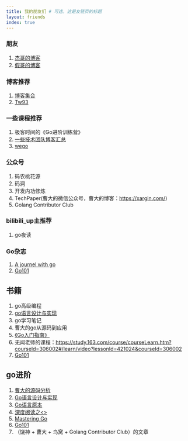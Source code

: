 ```yaml
---
title: 我的朋友们 # 可选，这是友链页的标题
layout: friends
index: true
---
```

### 朋友
1. [杰哥的博客](http://learn1024.com/)
2. [假哥的博客](https://zhangge.net/)

### 博客推荐
1. [博客集合](https://github.com/timqian/chinese-independent-blogs)
2. [Tw93](https://tw93.fun/)

### 一些课程推荐
1. 极客时间的《Go进阶训练营》
2. [一些技术团队博客汇总](https://bitseatech.com/t/2302?p=1)
3. [wego](https://www.yuque.com/wegoer/set/gopher-stickers)

### 公众号
1. 码农桃花源
2. 码洞
3. 开发内功修炼
4. TechPaper(曹大的微信公众号，曹大的博客：https://xargin.com/)
5. Golang Contributor Club

### bilibili_up主推荐
1. go夜读

### Go杂志
1. [A journel with go](https://medium.com/a-journey-with-go)
2. [Go101](https://gfw.go101.org/article/operators.html)

## 书籍
1. go高级编程
2. [go语言设计与实现](https://draveness.me/golang/)
3. go学习笔记
4. 曹大的go从源码到应用
5. [《Go入门指南》](https://github.com/unknwon/the-way-to-go_ZH_CN)
5. 无闻老师的课程：https://study.163.com/course/courseLearn.htm?courseId=306002#/learn/video?lessonId=421024&courseId=306002
6. [Go101](https://github.com/golang101/golang101)
   
## go进阶
1. [曹大的源码分析](https://github.com/cch123/golang-notes)
2. [Go语言设计与实现](https://draveness.me/golang/)
3. [Go语言原本](https://golang.design/under-the-hood/)
4. [深度阅读之<<Mastering Go>>](https://mp.weixin.qq.com/s/3JnJskE_bK6AeUSeQThhfg)
5. [Mastering Go](https://github.com/PacktPublishing/Mastering-Go-Second-Edition)
6. [Go101](https://gfw.go101.org/article/operators.html)
7. （饶神 + 曹大 + 鸟窝 + Golang Contributor Club）的文章